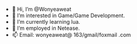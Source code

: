 - 👋 Hi, I’m @Wonyeaweat
- 👀 I’m interested in Game/Game Development.
- 🌱 I’m currently learning lua.
- 💞️ I’m employed in Netease.
- 📫 Email: wonyeaweat@ 163/gmail/foxmail .com

<!---
Wonyeaweat/Wonyeaweat is a ✨ special ✨ repository because its `README.md` (this file) appears on your GitHub profile.
You can click the Preview link to take a look at your changes.
--->
